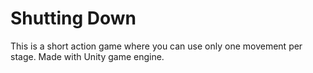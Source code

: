 # Shutting Down
This is a short action game where you can use only one movement per stage. Made with Unity game engine.